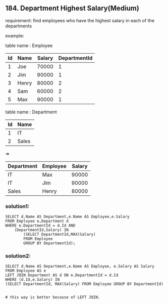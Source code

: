 ## 184. Department Highest Salary(Medium)

requirement:  find employees who have the highest salary in each of the departments

example:

table name : Employee

| Id | Name  | Salary | DepartmentId |
|----|-------|--------|--------------|
| 1  | Joe   | 70000  | 1            |
| 2  | Jim   | 90000  | 1            |
| 3  | Henry | 80000  | 2            |
| 4  | Sam   | 60000  | 2            |
| 5  | Max   | 90000  | 1            |


table name : Department


| Id | Name     |
|----|----------|
| 1  | IT       |
| 2  | Sales    |

=>

| Department | Employee | Salary |
|------------|----------|--------|
| IT         | Max      | 90000  |
| IT         | Jim      | 90000  |
| Sales      | Henry    | 80000  |


### solution1:

```
SELECT d.Name AS Department,e.Name AS Employee,e.Salary
FROM Employee e,Department d
WHERE e.DepartmentId = d.Id AND
    (DepartmentId,Salary) IN
        (SELECT DepartmentId,MAX(Salary)
        FROM Employee
        GROUP BY DepartmentId);
```

### solution2:

```      
SELECT d.Name AS Department,e.Name AS Employee, e.Salary AS Salary
FROM Employee AS e
LEFT JOIN Department AS d ON e.DepartmentId = d.Id
WHERE (d.Id,e.Salary) IN 
(SELECT DepartmentId, MAX(Salary) FROM Employee GROUP BY DepartmentId)


# this way is better because of LEFT JOIN.
```
